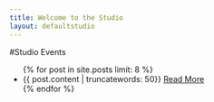 ```yaml
---
title: Welcome to the Studio
layout: defaultstudio
---
```


#Studio Events
<div class="conatiner">
<ul>
  {% for post in site.posts limit: 8 %}
    <li  class="conatiner" class="row-fluid">{{ post.content | truncatewords: 50}} <a href="{{ post.url }}">Read More</a></li>
  {% endfor %}
</ul>
</div>
